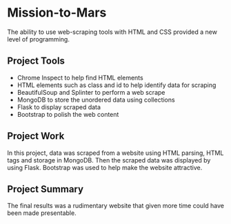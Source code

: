 # Mission-to-Mars
The ability to use web-scraping tools with HTML and CSS provided a new level of programming.

## Project Tools
- Chrome Inspect to help find HTML elements
- HTML elements such as class and id to help identify data for scraping
- BeautifulSoup and Splinter to perform a web scrape
- MongoDB to store the unordered data using collections
- Flask to display scraped data
- Bootstrap to polish the web content 

## Project Work
In this project, data was scraped from a website using HTML parsing, HTML tags and storage in MongoDB. Then the scraped data was displayed by using Flask. Bootstrap was used to help make the website attractive.

## Project Summary
The final results was a rudimentary website that given more time could have been made presentable.
